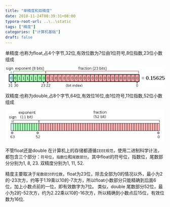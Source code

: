 ```yaml
---
title: "单精度和双精度"
date: 2018-11-24T00:39:31+08:00
typora-root-url: ..\..\static
tags: ["精度"]
categories: ["计算机基础"]
draft: false
---
```


单精度:也称为float,占4个字节,32位,有效位数为7位由1位符号,8位指数,23位小数组成

![单精度](/images/single-precision-and-double-precision.assets/1v2-749cc641eb4d5dafd085e8c23f8826aa_hd.png)

双精度:也称为double,占8个字节,64位,有效位16位,由1位符号,11位指数,52位小数组成

![双精度](/images/single-precision-and-double-precision.assets/2v2-48240f0e1e0dd33ec89100cbe2d30707_hd.png)

不管float还是double 在计算机上的存储都遵循`IEEE规范`，使用二进制科学计法，都包含三个部分：`符号位`，`指数位`和`尾数部分`。其中float的符号位，指数位，尾数部分分别为1, 8, 23. 双精度分别为1, 11, 52.

精度主要取决于`尾数部分的位数`，float为23位，除去全部为0的情况以外，最小为2的-23次方，约等于1.19乘以10的-7次方，所以float小数部分只能精确到后面6位，加上小数点前的一位，即有效数字为7位。 类似，double 尾数部分52位，最小为2的-52次方，约为2.22乘以10的-16次方，所以精确到小数点后15位，有效位数为16位.
